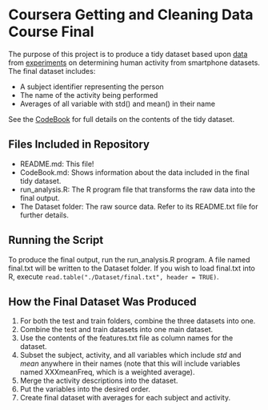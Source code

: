 Coursera Getting and Cleaning Data Course Final
===============================================
The purpose of this project is to produce a tidy dataset based upon 
[data](https://d396qusza40orc.cloudfront.net/getdata%2Fprojectfiles%2FUCI%20HAR%20Dataset.zip)
from [experiments](http://archive.ics.uci.edu/ml/datasets/Human+Activity+Recognition+Using+Smartphones) 
on determining human activity from smartphone datasets.  The final dataset includes:

* A subject identifier representing the person
* The name of the activity being performed
* Averages of all variable with std() and mean() in their name

See the [CodeBook](CodeBook.md) for full details on the contents of the tidy dataset.

Files Included in Repository
----------------------------
* README.md: This file!
* CodeBook.md: Shows information about the data included in the final tidy dataset.
* run_analysis.R: The R program file that transforms the raw data into the final output. 
* The Dataset folder: The raw source data.  Refer to its README.txt file for further details.

Running the Script
------------------
To produce the final output, run the run_analysis.R program.  A file named final.txt will be written to the Dataset folder.
If you wish to load final.txt into R, execute `read.table("./Dataset/final.txt", header = TRUE)`.

How the Final Dataset Was Produced
----------------------------------
1. For both the test and train folders, combine the three datasets into one.
2. Combine the test and train datasets into one main dataset.
3. Use the contents of the features.txt file as column names for the dataset.
4. Subset the subject, activity, and all variables which include _std_ and _mean_ anywhere in their names
(note that this will include variables named XXXmeanFreq, which is a weighted average). 
5. Merge the activity descriptions into the dataset.
6. Put the variables into the desired order.
7. Create final dataset with averages for each subject and activity.


